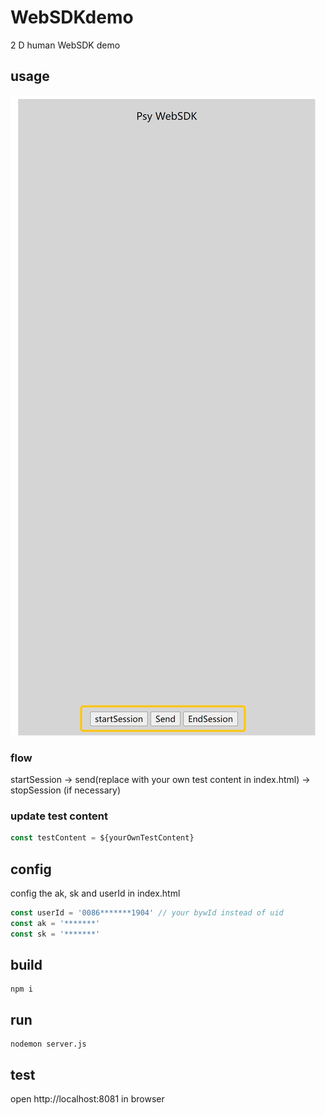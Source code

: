 # WebSDKdemo 

2 D human WebSDK demo 

## usage
![img.png](./assets/preview.jpg)

### flow
startSession -> send(replace with your own test content in index.html) -> stopSession (if necessary)

### update test content

```javascript
const testContent = ${yourOwnTestContent} 
```

## config
config the ak, sk and userId in index.html
```javascript
const userId = '0086*******1904' // your bywId instead of uid
const ak = '*******'
const sk = '*******'
```

## build

```shell
npm i
```

## run

```shell
nodemon server.js
```

## test

open http://localhost:8081 in browser
